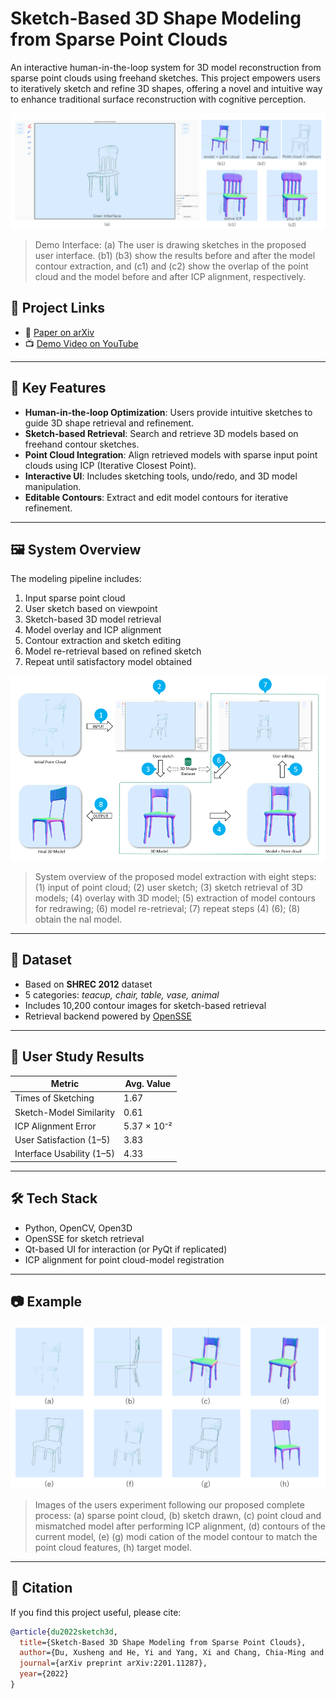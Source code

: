 # Sketch-Based 3D Shape Modeling from Sparse Point Clouds

An interactive human-in-the-loop system for 3D model reconstruction from sparse point clouds using freehand sketches. This project empowers users to iteratively sketch and refine 3D shapes, offering a novel and intuitive way to enhance traditional surface reconstruction with cognitive perception.

![Demo Interface](./UI.png) 

> Demo Interface: (a) The user is drawing sketches in the proposed user interface. (b1) (b3) show the results before and after the model contour extraction, and (c1) and (c2) show the overlap of the point cloud and the model before and after ICP alignment, respectively.
>

## 🔗 Project Links

- 📄 [Paper on arXiv](https://arxiv.org/abs/2201.11287)
- 📺 [Demo Video on YouTube](https://www.youtube.com/watch?v=0H19NyXDRJE)

---

## 🧠 Key Features

- **Human-in-the-loop Optimization**: Users provide intuitive sketches to guide 3D shape retrieval and refinement.
- **Sketch-based Retrieval**: Search and retrieve 3D models based on freehand contour sketches.
- **Point Cloud Integration**: Align retrieved models with sparse input point clouds using ICP (Iterative Closest Point).
- **Interactive UI**: Includes sketching tools, undo/redo, and 3D model manipulation.
- **Editable Contours**: Extract and edit model contours for iterative refinement.

---

## 🖼️ System Overview

The modeling pipeline includes:
1. Input sparse point cloud
2. User sketch based on viewpoint
3. Sketch-based 3D model retrieval
4. Model overlay and ICP alignment
5. Contour extraction and sketch editing
6. Model re-retrieval based on refined sketch
7. Repeat until satisfactory model obtained

![System Workflow](./overview.png) 

> System overview of the proposed model extraction with eight steps: (1) input of point cloud; (2) user sketch; (3) sketch retrieval of 3D models; (4) overlay with 3D model; (5) extraction of model contours for redrawing; (6) model re-retrieval; (7) repeat steps (4) (6); (8) obtain the nal model.
>

---

## 📁 Dataset

- Based on **SHREC 2012** dataset
- 5 categories: *teacup, chair, table, vase, animal*
- Includes 10,200 contour images for sketch-based retrieval
- Retrieval backend powered by [OpenSSE](https://github.com/zddhub/opensse)

---

## 🧪 User Study Results

| Metric                        | Avg. Value  |
|------------------------------|-------------|
| Times of Sketching           | 1.67        |
| Sketch-Model Similarity      | 0.61        |
| ICP Alignment Error          | 5.37 × 10⁻² |
| User Satisfaction (1–5)      | 3.83        |
| Interface Usability (1–5)    | 4.33        |

---

## 🛠️ Tech Stack

- Python, OpenCV, Open3D
- OpenSSE for sketch retrieval
- Qt-based UI for interaction (or PyQt if replicated)
- ICP alignment for point cloud-model registration

---

## 📷 Example

![Sketch and Retrieval](./example.png) 

> Images of the users experiment following our proposed complete process: (a) sparse point cloud, (b) sketch drawn, (c) point cloud and mismatched model after performing ICP alignment, (d) contours of the current model, (e) (g) modi cation of the model contour to match the point cloud features, (h) target model.
>

---

## 📜 Citation

If you find this project useful, please cite:

```bibtex
@article{du2022sketch3d,
  title={Sketch-Based 3D Shape Modeling from Sparse Point Clouds},
  author={Du, Xusheng and He, Yi and Yang, Xi and Chang, Chia-Ming and Xie, Haoran},
  journal={arXiv preprint arXiv:2201.11287},
  year={2022}
}
